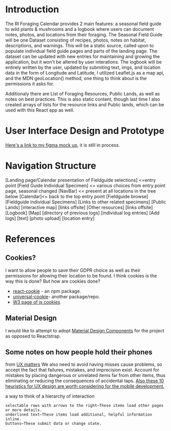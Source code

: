 # Introduction

The RI Foraging Calendar provides 2 main features: a seasonal field guide to wild plants & mushrooms and a logbook where users can document notes, photos, and locations from their foraging. The Seasonal Field Guide will be one Dataset consisting of recipes, photos, notes on habitat, descriptions, and warnings. This will be a static source, called upon to populate individual field guide pages and parts of the landing page. The dataset can be updated with new entries for maintaining and growing the application, but it won't be altered by user interations. The logbook will be entirely written by the user, updated by submiting text, imgs, and location data in the form of Longitude and Latitude, I utilized Leaflet.js as a map api, and the MDN geoLocation() method, one thing to think about is the permissions it asks for.
    
Additionaly there are List of Foraging Resources, Public Lands, as well as notes on best practices. This is also static content, though last time I also created arrays of lists for the resource links and Public lands, which can be used with this React app as well.

# User Interface Design and Prototype

[Here's a link to my figma mock up](https://www.figma.com/file/BFYyoJnBJlD7sh3y5kPFSC/Mushroom-Forage-Calendar?node-id=0%3A1), it is still in process.

# Navigation Structure

[Landing page/Calendar presentation of Fieldguide selections]  <=entry point
    [Field Guide Individual Specimen] <= various choices from entry point page, seasonal changed
    [NavBar] <= present at all locations in the tree below
        [Calendar]<= back to the top entry point
        [Fieldguide browse]
            [Fieldguide individual Specimens]
                [Links to other related specimens]
        [Public Lands]
            [interactive map]
            [links offsite]
        [Other resources]
            [links offsite]
        [Logbook]
            [Map]
            [directory of previous logs]
                [individual log entries]
            [Add logs]
                [text]
                [photo upload]
                [location entry]
            
# References

## Cookies?

I want to allow people to save their GDPR choice as well as their permissions for allowing their location to be found. I think cookies is the way this is done? But how are cookies done?
* [react-cookie](https://www.npmjs.com/package/react-cookie) - an npm package.
* [universal-cookie](https://github.com/reactivestack/cookies/tree/master/packages/universal-cookie)- another package/repo.
* [W3 page of js cookies](https://www.w3schools.com/js/js_cookies.asp)

## Material Design

I would like to attempt to adopt [Material Design Components](https://material.io/resources) for the project as opposed to Reactstrap.  

## Some notes on how people hold their phones

from [UX matters](https://www.uxmatters.com/mt/archives/2017/03/design-for-fingers-touch-and-people-part-1.php)
We also need to avoid having misses cause problems, so accept the fact that failures, mistakes, and imprecision exist. Account for mistakes by placing dangerous or unrelated items far from other items, thus eliminating or reducing the consequences of accidental taps.
[Also these 10 heuristics for UX design are worth considering for the mobile development.](https://www.uxmatters.com/mt/archives/2017/07/design-for-fingers-touch-and-people-part-3.php)

a way to think of a hierarchy of interaction

    selectable rows with arrows to the right—These items load other pages or more details.
    underlined text—These items load additional, helpful information inline.
    buttons—These submit data or change state.
